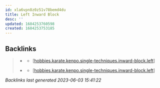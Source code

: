 ```yaml
---
id: xla6vpn8z0z51v78bemd4du
title: Left Inward Block
desc: ''
updated: 1684253760598
created: 1684253753185
---
```


## Backlinks

> - [](..\forms\hobbies.karate.kenpo.forms.long-form-1.md)
>   - [[hobbies.karate.kenpo.single-techniques.inward-block.left]]
>    
> - [](..\forms\hobbies.karate.kenpo.forms.short-form-1.md)
>   - [[hobbies.karate.kenpo.single-techniques.inward-block.left]]

_Backlinks last generated 2023-06-03 15:41:22_




[//begin]: # "Autogenerated link references for markdown compatibility"
[hobbies.karate.kenpo.single-techniques.inward-block.left]: hobbies.karate.kenpo.single-techniques.inward-block.left.md "Left Inward Block"
[//end]: # "Autogenerated link references"